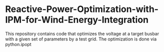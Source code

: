 # Reactive-Power-Optimization-with-IPM-for-Wind-Energy-Integration
This repository contains code that optimizes the voltage at a target busbar with a given set of parameters by a test grid. The optimization is done via python.ipopt

